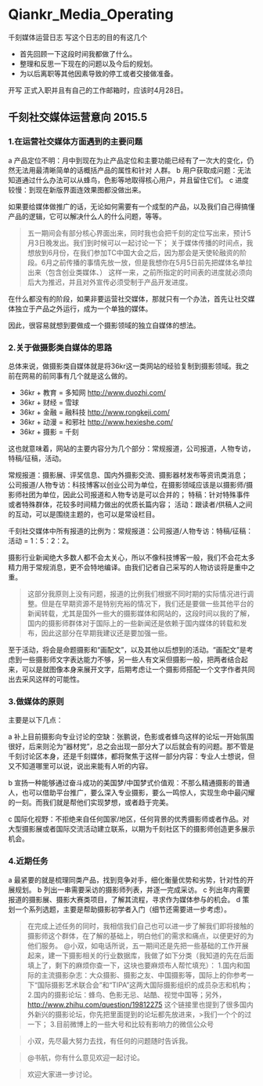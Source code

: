 # Qiankr_Media_Operating

千刻媒体运营日志
写这个日志的目的有这几个
- 首先回顾一下这段时间我都做了什么。
- 整理和反思一下现在的问题以及今后的规划。
- 为以后离职等其他因素导致的停工或者交接做准备。

开写
正式入职并且有自己的工作邮箱时，应该时4月28日。

## 千刻社交媒体运营意向 2015.5

### 1.在运营社交媒体方面遇到的主要问题

a 产品定位不明：月中到现在为止产品定位和主要功能已经有了一次大的变化，仍然无法用最清晰简单的话概括产品的属性和针对 人群。
b 用户获取成问题：无法知道通过什么办法可以从蜂鸟，色影等地取得核心用户，并且留住它们。
c 进度较慢：到现在新版界面连效果图都没做出来。

如果要给媒体做推广的话，无论如何需要有一个成型的产品，以及我们自己得搞懂产品的逻辑，它可以解决什么人的什么问题，等等。
>五一期间会有部分核心界面出来，同时我也会把千刻的定位写出来，预计5月3日晚发出。我们到时候可以一起讨论一下；
关于媒体传播的时间点，我想放到6月份，在我们参加TC中国大会之后，因为那会是天使轮融资的阶段。6月之前传播的事情先放一放，但是我想你在5月5日前先把媒体名单拉出来（包含创业类媒体、）
这样一来，之前所指定的时间表的进度就必须向后大为推迟，并且对外宣传必须受制于产品开发进度。

在什么都没有的阶段，如果非要运营社交媒体，那就只有一个办法，首先让社交媒体独立于产品之外运行，成为一个单独的媒体。

因此，很容易就想到要做成一个摄影领域的独立自媒体的想法。

### 2.关于做摄影类自媒体的思路

总体来说，做摄影类自媒体就是将36kr这一类网站的经验复制到摄影领域。我之前在网易的前同事有几个就是这么做的。

- 36kr + 教育 = 多知网 http://www.duozhi.com/
- 36kr + 财经 = 雪球
- 36kr + 金融 = 融科技 http://www.rongkeji.com/
- 36kr + 动漫 = 和邪社 http://www.hexieshe.com/
- 36kr + 摄影 = 千刻

这也就意味着，网站的主要内容分为几个部分：常规报道，公司报道，人物专访，特稿/征稿，活动。

常规报道：摄影展、评奖信息、国内外摄影交流、摄影器材发布等资讯类消息；
公司报道/人物专访：科技博客以创业公司为单位，在摄影领域应该是以摄影师/摄影师社团为单位，因此公司报道和人物专访是可以合并的；
特稿：针对特殊事件或者特殊群体，花较多时间精力做出的优质长篇内容；
活动：跟读者/供稿人之间的互动，可以是围绕主题的，也可以是常设栏目。

千刻社交媒体中所有报道的比例为：常规报道：公司报道/人物专访：特稿/征稿：活动 = 1：5：2：2。

摄影行业新闻绝大多数人都不会太关心，所以不像科技博客一般，我们不会花太多精力用于常规消息，更不会特地编译。由我们记者自己采写的人物访谈将是重中之重。

>这部分我原则上没有问题，报道的比例我们根据不同时期的实际情况进行调整。但是在早期资源不是特别充裕的情况下，我们还是要做一些其他平台的新闻转载，尤其是国外一些大的摄影媒体和网站的，这段时间以我的了解，国内的摄影师群体对于国际上的一些新闻还是依赖于国内媒体的转载和发布，因此这部分在早期我建议还是要加强一些。

至于活动，将会是命题摄影和“画配文”，以及其他以后想到的活动。“画配文”是考虑到一些摄影师文字表达能力不够，另一些人有文采但摄影一般，把两者结合起来，可以是就图像本身来展开文字，后期考虑让一个摄影师搭配一个文字作者共同出去采风这样的可能性。

### 3.做媒体的原则

主要是以下几点：

a 补上目前摄影向专业讨论的空缺：张鹏说，色影或者蜂鸟这样的论坛一开始氛围很好，后来则沦为“器材党”，总之会出现一部分大了以后就会有的问题。那不管是千刻讨论区本身，还是千刻媒体，都将聚焦于这样一部分内容：专业人士想说，但又不知道哪里可以说，说出来能有人听的内容。

b 宣扬一种能够通过奋斗成功的美国梦/中国梦式价值观：不那么精通摄影的普通人，也可以借助平台推广，要么深入专业摄影，要么一鸣惊人，实现生命中最闪耀的一刻。而我们就是帮他们实现梦想，或者趋于完美。

c 国际化视野：不拒绝来自任何国家/地区，任何背景的优秀摄影师或者作品。对大型摄影展或者国际交流活动建立联系，以期为千刻社区下的摄影师创造更多展示机会。

### 4.近期任务

a 最紧要的就是梳理同类产品，找到竞争对手，细化衡量优势和劣势，针对性的开展规划。
b 列出一串需要采访的摄影师列表，并逐一完成采访。
c 列出年内需要报道的摄影展、摄影大赛类项目，了解其流程，寻求作为媒体参与的机会。
d 策划一个系列选题，主要是帮助摄影初学者入门（细节还需要进一步考虑）。

>在完成上述任务的同时，我相信我们自己也可以进一步了解我们即将接触的摄影师这个群体，在了解的基础上，明白他们的需求和痛点，以便更好的为他们服务。
>@小双，如电话所说，五一期间还是先把一些基础的工作开展起来，建一下摄影相关的行业数据库，我做了如下分类（我知道的先在后面填上了，剩下的麻烦你查一下，这块也要麻烦布人帮忙填充）：
>1.国内和国际的主流摄影杂志：大众摄影、摄影之友、中国摄影等，国际上的你参考一下“国际摄影艺术联合会”和“TIPA”这两大国际摄影组织的成员杂志和机构；
>2.国内的摄影论坛：蜂鸟、色影无忌、站酷、视觉中国等；另外， http://www.zhihu.com/question/19812275
这个链接里也提到了很多国内外新兴的摄影论坛，你先把里面提到的论坛都先放进来，>我们一个个的过一下；
>3.目前微博上的一些大号和比较有影响力的微信公众号

>小双，先尽最大努力去找，有任何的问题随时告诉我。

>@书航，你有什么意见欢迎一起讨论。

>欢迎大家进一步讨论。
